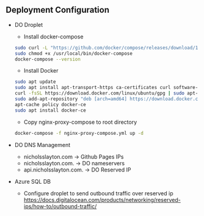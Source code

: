 ## Deployment Configuration

- DO Droplet

  - Install docker-compose

  ```bash
  sudo curl -L "https://github.com/docker/compose/releases/download/1.29.2/docker-compose-$(uname -s)-$(uname -m)" -o /usr/local/bin/docker-compose
  sudo chmod +x /usr/local/bin/docker-compose
  docker-compose --version
  ```

  - Install Docker

  ```bash
  sudo apt update
  sudo apt install apt-transport-https ca-certificates curl software-properties-common
  curl -fsSL https://download.docker.com/linux/ubuntu/gpg | sudo apt-key add -
  sudo add-apt-repository "deb [arch=amd64] https://download.docker.com/linux/ubuntu focal stable"
  apt-cache policy docker-ce
  sudo apt install docker-ce
  ```

  - Copy nginx-proxy-compose to root directory

  ```bash
  docker-compose -f nginx-proxy-compose.yml up -d
  ```

- DO DNS Management

  - nicholsslayton.com -> Github Pages IPs
  - nicholsslayton.com. -> DO nameservers
  - api.nicholsslayton.com. -> DO Reserved IP

- Azure SQL DB
  - Configure droplet to send outbound traffic over reserved ip https://docs.digitalocean.com/products/networking/reserved-ips/how-to/outbound-traffic/
